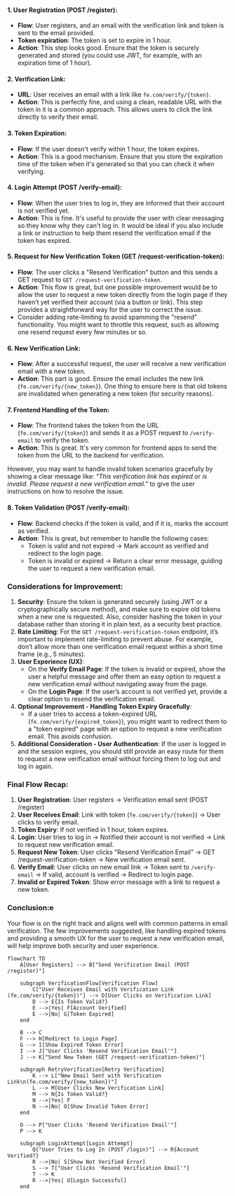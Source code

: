
#### 1. **User Registration (POST /register)**:
- **Flow**: User registers, and an email with the verification link and token is sent to the email provided.
- **Token expiration**: The token is set to expire in 1 hour.
- **Action**: This step looks good. Ensure that the token is securely generated and stored (you could use JWT, for example, with an expiration time of 1 hour).

#### 2. **Verification Link**:
- **URL**: User receives an email with a link like `fe.com/verify/{token}`.
- **Action**: This is perfectly fine, and using a clean, readable URL with the token in it is a common approach. This allows users to click the link directly to verify their email.

#### 3. **Token Expiration**:
- **Flow**: If the user doesn't verify within 1 hour, the token expires.
- **Action**: This is a good mechanism. Ensure that you store the expiration time of the token when it's generated so that you can check it when verifying.

#### 4. **Login Attempt (POST /verify-email)**:
- **Flow**: When the user tries to log in, they are informed that their account is not verified yet.
- **Action**: This is fine. It's useful to provide the user with clear messaging so they know why they can't log in. It would be ideal if you also include a link or instruction to help them resend the verification email if the token has expired.

#### 5. **Request for New Verification Token (GET /request-verification-token)**:
- **Flow**: The user clicks a "Resend Verification" button and this sends a GET request to `GET /request-verification-token`.
- **Action**: This flow is great, but one possible improvement would be to allow the user to request a new token directly from the login page if they haven’t yet verified their account (via a button or link). This step provides a straightforward way for the user to correct the issue.
- Consider adding rate-limiting to avoid spamming the "resend" functionality. You might want to throttle this request, such as allowing one resend request every few minutes or so.

#### 6. **New Verification Link**:
- **Flow**: After a successful request, the user will receive a new verification email with a new token.
- **Action**: This part is good. Ensure the email includes the new link (`fe.com/verify/{new_token}`). One thing to ensure here is that old tokens are invalidated when generating a new token (for security reasons).

#### 7. **Frontend Handling of the Token**:
- **Flow**: The frontend takes the token from the URL (`fe.com/verify/{token}`) and sends it as a POST request to `/verify-email` to verify the token.
- **Action**: This is great. It's very common for frontend apps to send the token from the URL to the backend for verification.

However, you may want to handle invalid token scenarios gracefully by showing a clear message like: _"This verification link has expired or is invalid. Please request a new verification email."_ to give the user instructions on how to resolve the issue.

#### 8. **Token Validation (POST /verify-email)**:
- **Flow**: Backend checks if the token is valid, and if it is, marks the account as verified.
- **Action**: This is great, but remember to handle the following cases:
    - Token is valid and not expired → Mark account as verified and redirect to the login page.
    - Token is invalid or expired → Return a clear error message, guiding the user to request a new verification email.

### Considerations for Improvement:

1. **Security**: Ensure the token is generated securely (using JWT or a cryptographically secure method), and make sure to expire old tokens when a new one is requested. Also, consider hashing the token in your database rather than storing it in plain text, as a security best practice.
2. **Rate Limiting**: For the `GET /request-verification-token` endpoint, it’s important to implement rate-limiting to prevent abuse. For example, don’t allow more than one verification email request within a short time frame (e.g., 5 minutes).
3. **User Experience (UX)**:
    - On the **Verify Email Page**: If the token is invalid or expired, show the user a helpful message and offer them an easy option to request a new verification email without navigating away from the page.
    - On the **Login Page**: If the user’s account is not verified yet, provide a clear option to resend the verification email.
4. **Optional Improvement - Handling Token Expiry Gracefully**:
    - If a user tries to access a token-expired URL (`fe.com/verify/{expired_token}`), you might want to redirect them to a "token expired" page with an option to request a new verification email. This avoids confusion.
5. **Additional Consideration - User Authentication**: If the user is logged in and the session expires, you should still provide an easy route for them to request a new verification email without forcing them to log out and log in again.

### Final Flow Recap:

1. **User Registration**: User registers → Verification email sent (POST /register)
2. **User Receives Email**: Link with token (`fe.com/verify/{token}`) → User clicks to verify email.
3. **Token Expiry**: If not verified in 1 hour, token expires.
4. **Login**: User tries to log in → Notified their account is not verified → Link to request new verification email.
5. **Request New Token**: User clicks "Resend Verification Email" → GET /request-verification-token → New verification email sent.
6. **Verify Email**: User clicks on new email link → Token sent to `/verify-email` → If valid, account is verified → Redirect to login page.
7. **Invalid or Expired Token**: Show error message with a link to request a new token.

### Conclusion:e

Your flow is on the right track and aligns well with common patterns in email verification. The few improvements suggested, like handling expired tokens and providing a smooth UX for the user to request a new verification email, will help improve both security and user experience.

```mermaid
flowchart TD
    A[User Registers] --> B["Send Verification Email (POST /register)"]
    
    subgraph VerificationFlow[Verification Flow]
        C["User Receives Email with Verification Link (fe.com/verify/{token})"] --> D[User Clicks on Verification Link]
        D --> E{Is Token Valid?}
        E -->|Yes| F[Account Verified]
        E -->|No| G[Token Expired]
    end
    
    B --> C
    F --> H[Redirect to Login Page]
    G --> I[Show Expired Token Error]
    I --> J["User Clicks 'Resend Verification Email'"]
    J --> K["Send New Token (GET /request-verification-token)"]
    
    subgraph RetryVerification[Retry Verification]
        K --> L["New Email Sent with Verification Link\n(fe.com/verify/{new_token})"]
        L --> M[User Clicks New Verification Link]
        M --> N{Is Token Valid?}
        N -->|Yes| F
        N -->|No| O[Show Invalid Token Error]
    end
    
    O --> P["User Clicks 'Resend Verification Email'"]
    P --> K
    
    subgraph LoginAttempt[Login Attempt]
        Q["User Tries to Log In (POST /login)"] --> R{Account Verified?}
        R -->|No| S[Show Not Verified Error]
        S --> T["User Clicks 'Resend Verification Email'"]
        T --> K
        R -->|Yes| U[Login Successful]
    end
```